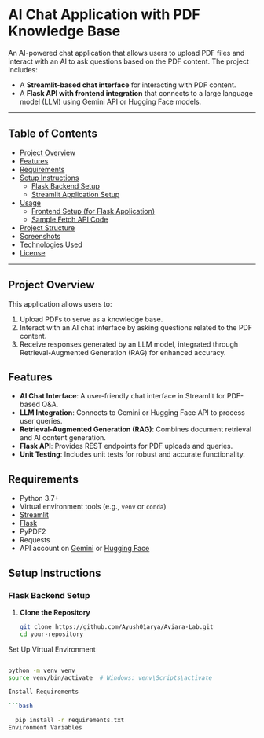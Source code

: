 # AI Chat Application with PDF Knowledge Base

An AI-powered chat application that allows users to upload PDF files and interact with an AI to ask questions based on the PDF content. The project includes:
- A **Streamlit-based chat interface** for interacting with PDF content.
- A **Flask API with frontend integration** that connects to a large language model (LLM) using Gemini API or Hugging Face models.

---

## Table of Contents

- [Project Overview](#project-overview)
- [Features](#features)
- [Requirements](#requirements)
- [Setup Instructions](#setup-instructions)
  - [Flask Backend Setup](#flask-backend-setup)
  - [Streamlit Application Setup](#streamlit-application-setup)
- [Usage](#usage)
  - [Frontend Setup (for Flask Application)](#frontend-setup-for-flask-application)
  - [Sample Fetch API Code](#sample-fetch-api-code)
- [Project Structure](#project-structure)
- [Screenshots](#screenshots)
- [Technologies Used](#technologies-used)
- [License](#license)

---

## Project Overview

This application allows users to:
1. Upload PDFs to serve as a knowledge base.
2. Interact with an AI chat interface by asking questions related to the PDF content.
3. Receive responses generated by an LLM model, integrated through Retrieval-Augmented Generation (RAG) for enhanced accuracy.

## Features

- **AI Chat Interface**: A user-friendly chat interface in Streamlit for PDF-based Q&A.
- **LLM Integration**: Connects to Gemini or Hugging Face API to process user queries.
- **Retrieval-Augmented Generation (RAG)**: Combines document retrieval and AI content generation.
- **Flask API**: Provides REST endpoints for PDF uploads and queries.
- **Unit Testing**: Includes unit tests for robust and accurate functionality.

## Requirements

- Python 3.7+
- Virtual environment tools (e.g., `venv` or `conda`)
- [Streamlit](https://streamlit.io/)
- [Flask](https://flask.palletsprojects.com/)
- PyPDF2
- Requests
- API account on [Gemini](https://gemini.api.com) or [Hugging Face](https://huggingface.co)

## Setup Instructions

### Flask Backend Setup

1. **Clone the Repository**
   ```bash
   git clone https://github.com/Ayush01arya/Aviara-Lab.git
   cd your-repository
Set Up Virtual Environment

```bash

python -m venv venv
source venv/bin/activate  # Windows: venv\Scripts\activate

Install Requirements

```bash

  pip install -r requirements.txt
Environment Variables

